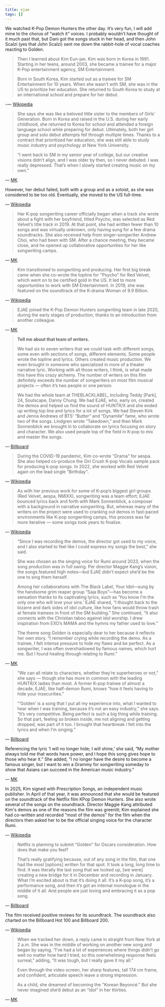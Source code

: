 ```yaml
---
title: ejae
tags: []
---
```


We watched K-Pop Demon Hunters the other day. It’s very fun, I will add mine to the chorus of “watch it” voices. I probably wouldn’t have thought of it much past that, but Dani got the songs stuck in her head, and then John Scalzi (yes that John Scalzi) sent me down the rabbit-hole of vocal coaches reacting to Golden.

> Then I learned about Kim Eun-jae. Kim was born in Korea in 1991. Starting in her teens, around 2003, she became a trainee for a major K-Pop entertainment agency, SM Entertainment.
>
> Born in South Korea, Kim started out as a trainee for SM Entertainment for 10 years. When she wasn't with SM, she was in the US to prioritize her education. She returned to South Korea to study at an international school and prepare for her debut.

-— [Wikipedia](https://en.wikipedia.org/wiki/Ejae)

> She says she was like a beloved little sister to the members of Girls’ Generation. Born in Korea and raised in the U.S. during her early childhood, she returned to Korea for school and attended a foreign language school while preparing for debut. Ultimately, both her girl group and solo debut attempts fell through multiple times. Thanks to a contract that prioritized her education, she was still able to study music industry and psychology at New York University.
>
> “I went back to SM in my senior year of college, but our creative visions didn’t align, and I was older by then, so I never debuted. I was really depressed. That’s when I slowly started creating music on my own.”

— [MK](https://www.mk.co.kr/en/culture/11356959)

However, her debut failed, both with a group and as a soloist, as she was considered to be too old. Eventually, she moved to the US full-time.

— [Wikipedia](https://en.wikipedia.org/wiki/Ejae)

> Her K-pop songwriting career officially began when a track she wrote about a fight with her boyfriend, titled Psycho, was selected as Red Velvet’s title track in 2019. At that point, she had written fewer than 10 songs and was virtually unknown, only having sung for a few drama soundtracks. She also received help from singer-songwriter Andrew Choi, who had been with SM. After a chance meeting, they became close, and he opened up collaborative opportunities for her like songwriting camps.

— [MK](https://www.mk.co.kr/en/culture/11356959)

> Kim transitioned to songwriting and producing. Her first big break came when she co-wrote the topline for "Psycho" for Red Velvet, which went on to be certified gold in the US. It led to more opportunities to work with SM Entertainment. In 2019, she was featured on the soundtrack of the K-drama Woman of 9.9 Billion.

— [Wikipedia](https://en.wikipedia.org/wiki/Ejae)

> EJAE joined the K-Pop Demon Hunters songwriting team in late 2020, during the early stages of production, thanks to an introduction from another colleague.

— [MK](https://www.mk.co.kr/en/culture/11356959)

> **Tell me about that team of writers.**
>
> We had six to seven writers that we could task with different songs, some even with sections of songs, different elements. Some people wrote the topline and lyrics. Others created music production. We even brought in someone who specialized in more of a theater narrative lyric. Working with all those writers, I think, is what made this have this crazy alchemy. The number of writers on this film definitely exceeds the number of songwriters on most film musical projects — often it’s two people or one person.
>
> We had the whole team at THEBLACKLABEL, including Teddy [Park], 24, Soulscape, Danny Chung. We had EJAE, who, early on, created the demos and helped us find the sound of HUNTR/X and she ended up writing top line and lyrics for a lot of songs. We had Steven Kirk and Jenna Andrews of BTS’ “Butter” and “Dynamite” fame, who wrote two of the songs. Lindgren wrote “Takedown,” and then Mark Sonnenblick we brought in to collaborate on lyrics focusing on story and character. We also used people top of the field in K-pop to mix and master the songs.

— [Billboard](https://www.billboard.com/culture/tv-film/kpop-demon-hunters-music-producer-interview-1236025034/)

> During the COVID-19 pandemic, Kim co-wrote "Drama" for aespa. She also helped co-produce the Girl Crush K-pop Vocals sample pack for producing k-pop songs. In 2022, she worked with Red Velvet again on the lead single "Birthday".

— [Wikipedia](https://en.wikipedia.org/wiki/Ejae)

> As with her previous work for some of K-pop’s biggest girl groups (Red Velvet, aespa, NMIXX), songwriting was a team effort; EJAE bounced lyrics back and forth with Mark Sonnenblick, a composer with a background in narrative songwriting. But, whereas many of the writers on the project were used to cranking out demos in fast-paced environments like K-pop songwriting camps, this process was far more iterative — some songs took years to finalize.

— [Wikipedia](https://en.wikipedia.org/wiki/Ejae)

> “Since I was recording the demos, the director got used to my voice, and I also started to feel like I could express my songs the best,” she said.
>
> She was chosen as the singing voice for Rumi around 2023, when the song production was in full swing. Per director Maggie Kang’s vision, the songs featured high notes—but EJAE didn’t expect she’d be the one to sing them herself.
>
> Among her collaborations with The Black Label, Your Idol—sung by the handsome grim reaper group “Saja Boys”—has become a sensation thanks to its captivating lyrics, such as ‘You know I’m the only one who will love your sins.’ EJAE shared, “I thought back to the bizarre and dark sides of idol culture, like how fans would throw trash at female trainees in front of the SM building.” She continued, “It also connects with the Christian taboo against idol worship. I drew inspiration from EXO’s MAMA and the hymns my father used to love.”
>
> The theme song Golden is especially dear to her because it reflects her own story. “I remember crying while recording the demo. As a trainee, I felt intense pressure to hide my flaws and be perfect. As a songwriter, I was often overshadowed by famous names, which hurt me. But I found healing through relating to Rumi.”

— [MK](https://www.mk.co.kr/en/culture/11356959)

> “We can all relate to characters, whether they’re superheroes or not,” she says — though she has more in common with the leading HUNTR/X ladies than most. A former K-pop trainee of almost a decade, EJAE, like half-demon Rumi, knows “how it feels having to hide your insecurities.”
>
> “‘Golden’ is a song that I put all my experience into, what I wanted to hear when I was training, because it’s not an easy industry,” she says. “It’s very competitive. Being perfect is such a big thing while training. So that part, feeling so broken inside, me not aligning and getting dropped, was part of it too. I brought that heartbreak I felt into the lyrics and when I’m singing.”

— [Billboard](https://www.billboard.com/culture/tv-film/kpop-demon-hunters-music-producer-interview-1236025034/)

Referencing the lyric ‘I will no longer hide; I will shine,’ she said, “My mother always told me that words have power, and I hope this song gives hope to those who hear it.” She added, “I no longer have the desire to become a famous singer, but I want to win a Grammy for songwriting someday to show that Asians can succeed in the American music industry.”

— [MK](https://www.mk.co.kr/en/culture/11356959)

In 2025, Kim signed with Prescription Songs, an independent music publisher. In April of that year, it was announced that she would be featured on the soundtrack of the Netflix film KPop Demon Hunters. She also wrote several of the songs on the soundtrack. Director Maggie Kang attributed Kim's demos as one of the reasons the film was greenlit; Kim explained she had co-written and recorded "most of the demos" for the film when the directors then asked her to be the official singing voice for the character Rumi.

— [Wikipedia](https://en.wikipedia.org/wiki/Ejae)

> Netflix is planning to submit “Golden” for Oscars consideration. How does that make you feel?
>
> That’s really gratifying because, out of any song in the film, that one had the most [options] written for that spot. It took a long, long time to find. It was literally the last song that we locked up, [we were] creating a new bridge for it in December and recording in January. What I’m excited about is that it’s doing it all. It’s a K-pop song, it’s a performance song, and then it’s got an internal monologue in the middle of it all. And people are just loving and embracing it as a pop song.

— [Billboard](https://www.billboard.com/culture/tv-film/kpop-demon-hunters-music-producer-interview-1236025034/)

The film received positive reviews for its soundtrack. The soundtrack also charted on the Billboard Hot 100 and Billboard 200.

— [Wikipedia](https://en.wikipedia.org/wiki/Ejae)

> When we tracked her down, a reply came in straight from New York at 2 a.m. She was in the middle of working on another new song and began by saying, “I’ve had a lot of experiences where things didn’t go well no matter how hard I tried, so this overwhelming response feels surreal,” adding, “It was tough, but I really gave it my all.”
>
> Even through the video screen, her sharp features, tall 174 cm frame, and confident, articulate speech leave a strong impression.
>
> As a child, she dreamed of becoming the "Korean Beyoncé." But she never imagined she’d debut as an “idol” in her thirties.

— [MK](https://www.mk.co.kr/en/culture/11356959)
